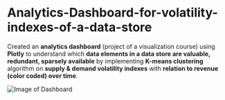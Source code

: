 # Analytics-Dashboard-for-volatility-indexes-of-a-data-store
Created an **analytics dashboard** (project of a visualization course) using **Plotly** to understand which **data elements in a data store are valuable, redundant, sparsely available** by implementing **K-means clustering** algorithm on **supply & demand volatility indexes** with **relation to revenue (color coded) over time**.

![Image of Dashboard](https://github.com/santoshd97/Analytics-Dashboard-for-volatility-indexes-of-data-store/blob/master/final.png)
